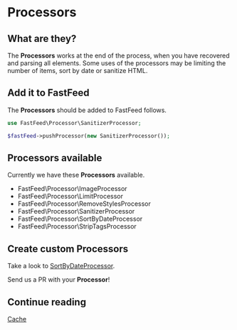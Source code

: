 # Processors

## What are they?

The **Processors** works at the end of the process, when you have recovered and parsing all elements.
Some uses of the processors may be limiting the number of items, sort by date or sanitize HTML.

## Add it to FastFeed

The **Processors** should be added to FastFeed follows.

``` php
use FastFeed\Processor\SanitizerProcessor;

$fastFeed->pushProcessor(new SanitizerProcessor());
```

## Processors available

Currently we have these **Processors** available.

+ FastFeed\Processor\ImageProcessor
+ FastFeed\Processor\LimitProcessor
+ FastFeed\Processor\RemoveStylesProcessor
+ FastFeed\Processor\SanitizerProcessor
+ FastFeed\Processor\SortByDateProcessor
+ FastFeed\Processor\StripTagsProcessor

## Create custom Processors

Take a look to
[SortByDateProcessor](https://github.com/FastFeed/FastFeed/blob/master/src/FastFeed/Processor/SortByDateProcessor.php).

Send us a PR with your **Processor**!

## Continue reading

[Cache](https://github.com/FastFeed/FastFeed/blob/master/doc/en/cache.md)